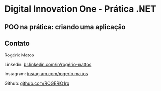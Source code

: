 # Digital Innovation One - Prática .NET

## POO na prática: criando uma aplicação

## Contato

Rogério Matos

Linkedin:  [br.linkedin.com/in/rogério-mattos](http://br.linkedin.com/in/rogério-mattos)

Instagram:  [instagram.com/rogerio.mattos](https://www.instagram.com/rogerio.mattosj/)

Github:  [github.com/ROGERIO1rg](https://github.com/ROGERIO1rg/)
